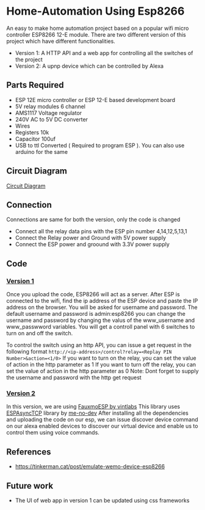 # Home-Automation Using Esp8266
An easy to make home automation project based on a popular wifi micro controller ESP8266 12-E module.
There are two different version of this project which have different functionalities. 
- Version 1: A HTTP API and a web app for controlling all the switches of the project
- Version 2: A upnp device which can be controlled by Alexa


## Parts Required
- ESP 12E micro controller or ESP 12-E based development board
- 5V relay modules 6 channel
- AMS1117 Voltage regulator
- 240V AC to 5V DC converter
- Wires
- Registers 10k
- Capacitor 100uf
- USB to ttl Converted ( Required to program ESP ). You can also use arduino for the same

## Circuit Diagram

[Circuit Diagram](CircuitDiagram.png)

## Connection
Connections are same for both the version, only the code is changed
- Connect all the relay data pins with the ESP pin number 4,14,12,5,13,1
- Connect the Relay power and Ground with 5V power supply
- Connect the ESP power and groound with 3.3V power supply

## Code
### [Version 1](version1.ino)
Once you upload the code, ESP8266 will act as a server.
After ESP is connected to the wifi, find the ip address of the ESP device and paste the IP address on the browser.
You will be asked for username and password. 
The default username and password is admin:esp8266
you can change the username and password by changing the valus of the www_username and www_passwword variables. 
You will get a controll panel with 6 switches to turn on and off the switch.

To control the switch using an http API, you can issue a get request in the following format
`http://<ip-address>/control?relay=<Replay PIN Number>&action=<1/0>`
If you want to turn on the relay, you can set the value of action in the http parameter as 1
If you want to turn off the relay, you can set the value of action in the http parameter as 0
Note: Dont forget to supply the username and password with the http get request 

### [Version 2](version2.ino)
In this version, we are using [FauxmoESP by vintlabs](https://github.com/vintlabs/fauxmoESP) 
This library uses [ESPAsyncTCP](https://github.com/me-no-dev/AsyncTCP) library by [me-no-dev](https://github.com/me-no-dev)
After installing all the dependencies and uploading the code on our esp, we can issue discover device command on our alexa enabled devices to discover our virtual device and enable us to control them using voice commands.

## References
- https://tinkerman.cat/post/emulate-wemo-device-esp8266

## Future work
- The UI of web app in version 1 can be updated using css frameworks 
